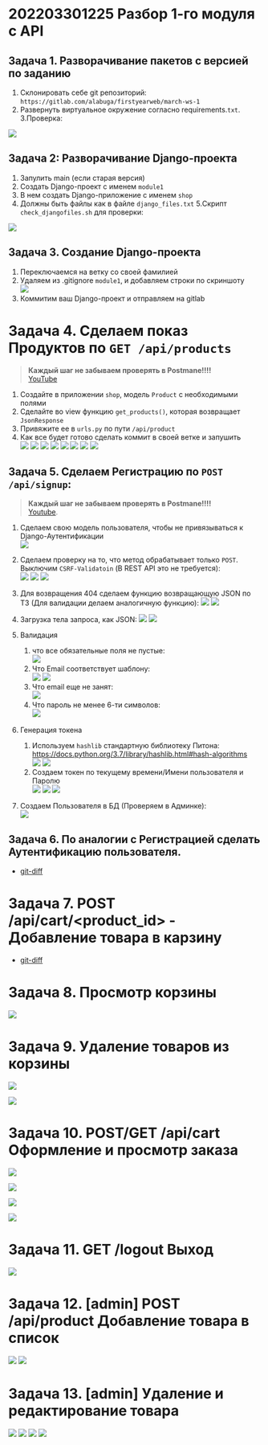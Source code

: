 # 202203301225 Разбор 1-го модуля с API

## Задача 1. Разворачивание пакетов с версией по заданию

1. Склонировать себе git репозиторий: `https://gitlab.com/alabuga/firstyearweb/march-ws-1`
2. Развернуть виртуальное окружение согласно requirements.`txt`.
3.Проверка:

![](2022-03-30-12-27-14.png)

## Задача 2: Разворачивание Django-проекта

1. Запулить main (если старая версия)
2. Создать Django-проект с именем `module1`
3. В нем создать Django-приложение с именем `shop`
4. Должны быть файлы как в файле `django_files.txt`
5.Скрипт `check_djangofiles.sh` для проверки:

![](2022-03-30-12-28-18.png)

## Задача 3. Создание Django-проекта

1. Переключаемся на ветку со своей фамилией
2. Удаляем из .gitignore `module1`, и добавляем строки по скриншоту<br>
![](2022-03-30-12-29-40.png)
3. Коммитим ваш Django-проект и отправляем на gitlab


# Задача 4. Сделаем показ Продуктов по `GET /api/products`

> **Каждый шаг не забываем проверять в Postmane!!!!**<br>
> [YouTube](https://youtu.be/IHB5LW4VWG8)

1. Создайте в приложении `shop`, модель `Product` с необходимыми полями
2. Сделайте во view функцию `get_products()`, которая возвращает `JsonResponse`
3. Привяжите ее в `urls.py` по пути `/api/product`
4. Как все будет готово сделать коммит в своей ветке и запушить<br>
![](2022-03-30-12-44-28.png)
![](2022-03-30-12-45-10.png)
![](2022-03-30-12-46-12.png)
![](2022-03-30-12-44-42.png)
![](2022-03-30-12-47-00.png)
![](2022-03-30-12-47-13.png)
![](2022-03-30-12-47-22.png)
![](2022-03-30-12-50-41.png)

## Задача 5. Сделаем Регистрацию по `POST /api/signup`:

> **Каждый шаг не забываем проверять в Postmane!!!!**<br>
> [Youtube](https://youtu.be/S2rPt07WLyE).

1. Сделаем свою модель пользователя, чтобы не привязываться к Django-Аутентификации <br>
![](2022-03-30-15-11-48.png)

2. Сделаем проверку на то, что метод обрабатывает только `POST`. Выключим `CSRF-Validatoin` (В REST API это не требуется):<br>
![](2022-03-30-15-13-00.png)
![](2022-03-30-15-13-22.png)
![](2022-03-30-15-13-12.png)

3. Для возвращения 404 сделаем функцию возвращающую JSON по ТЗ (Для валидации делаем аналогичную функцию):
![](2022-03-30-15-14-07.png)
![](2022-03-30-15-17-59.png)

4. Загрузка тела запроса, как JSON:
![](2022-03-30-15-15-43.png)
![](2022-03-30-15-15-56.png)

5. Валидация
    1. что все обязательные поля не пустые:<br>
    ![](2022-03-30-15-16-34.png)
    2. Что Email соответствует шаблону:<br>
    ![](2022-03-30-15-17-24.png)
    ![](2022-03-30-15-16-58.png)
    3. Что email еще не занят:<br>
    ![](2022-03-30-15-17-46.png)
    4. Что пароль не менее 6-ти символов:<br>
    ![](2022-03-30-15-18-32.png)
6. Генерация токена
    1. Используем `hashlib` стандартную библиотеку Питона: https://docs.python.org/3.7/library/hashlib.html#hash-algorithms<br>
    ![](2022-03-30-15-19-22.png)
    ![](2022-03-30-15-19-33.png)
    2. Создаем токен по текущему времени/Имени пользователя и Паролю<br>
    ![](2022-03-30-15-20-48.png)
    ![](2022-03-30-15-21-07.png)
    ![](2022-03-30-15-21-16.png)
7. Создаем Пользователя в БД (Проверяем в Админке):<br>
![](2022-03-30-15-23-05.png)

## Задача 6. По аналогии с Регистрацией сделать Аутентификацию пользователя.

- [git-diff](https://gitlab.com/alabuga/firstyearweb/march-ws-1/-/commit/e02dad9a0cf468ff3bc7f6f5492906df5ea3a4e0)

# Задача 7. POST /api/cart/<product_id> - Добавление товара в карзину

- [git-diff](https://gitlab.com/alabuga/firstyearweb/march-ws-1/-/commit/ba590abec33d11c175fe14c04716eef1fba67a42)

# Задача 8. Просмотр корзины

![](2022-03-31-08-55-38.png)

# Задача 9. Удаление товаров из корзины

![](2022-03-31-08-56-33.png)

![](2022-03-31-08-56-45.png)

# Задача 10. POST/GET /api/cart Оформление и просмотр заказа

![](2022-03-31-08-57-26.png)

![](2022-03-31-08-57-44.png)

![](2022-03-31-08-57-56.png)

![](2022-03-31-08-58-04.png)

# Задача 11. GET /logout Выход

![](2022-03-31-08-58-41.png)

# Задача 12. [admin] POST /api/product Добавление товара в список

![](2022-03-31-08-59-19.png)
![](2022-03-31-08-59-29.png)

# Задача 13. [admin] Удаление и редактирование товара

![](2022-03-31-09-00-11.png)
![](2022-03-31-09-00-26.png)
![](2022-03-31-09-00-36.png)
![](2022-03-31-09-00-45.png)
